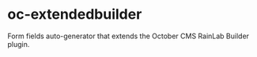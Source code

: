 # oc-extendedbuilder
Form fields auto-generator that extends the October CMS RainLab Builder plugin.
